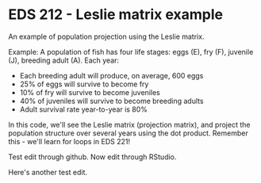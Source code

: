 # EDS 212 - Leslie matrix example

An example of population projection using the Leslie matrix. 

Example: A population of fish has four life stages: eggs (E), fry (F), juvenile (J), breeding adult (A). Each year: 

- Each breeding adult will produce, on average, 600 eggs
- 25% of eggs will survive to become fry
- 10% of fry will survive to become juveniles
- 40% of juveniles will survive to become breeding adults
- Adult survival rate year-to-year is 80%

In this code, we'll see the Leslie matrix (projection matrix), and project the population structure over several years using the dot product. Remember this - we'll learn for loops in EDS 221!

Test edit through github.
Now edit through RStudio.

Here's another test edit.
